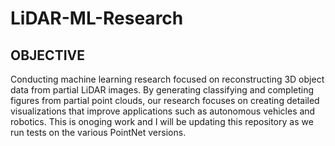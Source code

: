 # LiDAR-ML-Research

## OBJECTIVE

Conducting machine learning research focused on reconstructing 3D object data from partial LiDAR images. By generating classifying and completing figures from partial point clouds, our research focuses on creating detailed visualizations that improve applications such as autonomous vehicles and robotics. This is onoging work and I will be updating this repository as we run tests on the various PointNet versions. 
